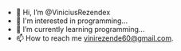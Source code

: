 - 👋 Hi, I’m @ViniciusRezendex
- 👀 I'm interested in programming...
- 🌱 I’m currently learning programming...
- 📫 How to reach me vinirezende60@gmail.com.

